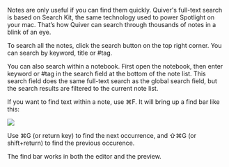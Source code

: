 Notes are only useful if you can find them quickly. Quiver's full-text search is based on Search Kit, the same technology used to power Spotlight on your mac. That’s how Quiver can search through thousands of notes in a blink of an eye.

To search all the notes, click the search button on the top right corner. You can search by keyword, title or \#tag.

You can also search within a notebook. First open the notebook, then enter keyword or \#tag in the search field at the bottom of the note list. This search field does the same full-text search as the global search field, but the search results are filtered to the current note list.

If you want to find text within a note, use ⌘F. It will bring up a find bar like this:

![](resources/1FC1261E-1109-47E7-A62D-4268E55AD526.png)

Use ⌘G (or return key) to find the next occurrence, and ⇧⌘G (or shift+return) to find the previous occurence.

The find bar works in both the editor and the preview.